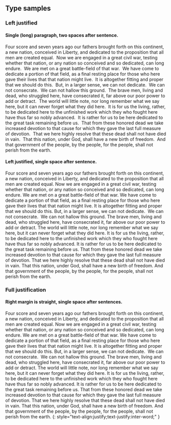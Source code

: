 ## Type samples

### Left justified

#### Single (long) paragraph, two spaces after sentence.

Four score and seven years ago our fathers brought forth on this continent, a new nation, conceived in Liberty, and dedicated to the proposition that all men are created equal.&nbsp;
Now we are engaged in a great civil war, testing whether that nation, or any nation so conceived and so dedicated, can long endure.&nbsp;
We are met on a great battle-field of that war.&nbsp;
We have come to dedicate a portion of that field, as a final resting place for those who here gave their lives that that nation might live.&nbsp;
It is altogether fitting and proper that we should do this.&nbsp;
But, in a larger sense, we can not dedicate.&nbsp; We can not consecrate.&nbsp; We can not hallow this ground.&nbsp;
The brave men, living and dead, who struggled here, have consecrated it, far above our poor power to add or detract.&nbsp;
The world will little note, nor long remember what we say here, but it can never forget what they did here.&nbsp;
It is for us the living, rather, to be dedicated here to the unfinished work which they who fought here have thus far so nobly advanced.&nbsp;
It is rather for us to be here dedicated to the great task remaining before us.&nbsp;
That from these honored dead we take increased devotion to that cause for which they gave the last full measure of devotion.&nbsp;
That we here highly resolve that these dead shall not have died in vain.&nbsp;
That this nation, under God, shall have a new birth of freedom.&nbsp;
And that government of the people, by the people, for the people, shall not perish from the earth.

#### Left justified, single space after sentence.

Four score and seven years ago our fathers brought forth on this continent, a new nation, conceived in Liberty, and dedicated to the proposition that all men are created equal.
Now we are engaged in a great civil war, testing whether that nation, or any nation so conceived and so dedicated, can long endure.
We are met on a great battle-field of that war.
We have come to dedicate a portion of that field, as a final resting place for those who here gave their lives that that nation might live.
It is altogether fitting and proper that we should do this.
But, in a larger sense, we can not dedicate.&nbsp; We can not consecrate.&nbsp; We can not hallow this ground.
The brave men, living and dead, who struggled here, have consecrated it, far above our poor power to add or detract.
The world will little note, nor long remember what we say here, but it can never forget what they did here.
It is for us the living, rather, to be dedicated here to the unfinished work which they who fought here have thus far so nobly advanced.
It is rather for us to be here dedicated to the great task remaining before us.
That from these honored dead we take increased devotion to that cause for which they gave the last full measure of devotion.
That we here highly resolve that these dead shall not have died in vain.
That this nation, under God, shall have a new birth of freedom.
And that government of the people, by the people, for the people, shall not perish from the earth.

### Full justification

#### Right margin is straight, single space after sentences.

Four score and seven years ago our fathers brought forth on this continent, a new nation, conceived in Liberty, and dedicated to the proposition that all men are created equal.
Now we are engaged in a great civil war, testing whether that nation, or any nation so conceived and so dedicated, can long endure.
We are met on a great battle-field of that war.
We have come to dedicate a portion of that field, as a final resting place for those who here gave their lives that that nation might live.
It is altogether fitting and proper that we should do this.
But, in a larger sense, we can not dedicate.&nbsp; We can not consecrate.&nbsp; We can not hallow this ground.
The brave men, living and dead, who struggled here, have consecrated it, far above our poor power to add or detract.
The world will little note, nor long remember what we say here, but it can never forget what they did here.
It is for us the living, rather, to be dedicated here to the unfinished work which they who fought here have thus far so nobly advanced.
It is rather for us to be here dedicated to the great task remaining before us.
That from these honored dead we take increased devotion to that cause for which they gave the last full measure of devotion.
That we here highly resolve that these dead shall not have died in vain.
That this nation, under God, shall have a new birth of freedom.
And that government of the people, by the people, for the people, shall not perish from the earth.
{: style="text-align:justify;text-justify:inter-word;" }
